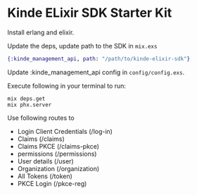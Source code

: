 # Kinde ELixir SDK Starter Kit

Install erlang and elixir.

Update the deps, update path to the SDK in `mix.exs`
```elixir
{:kinde_management_api, path: "/path/to/kinde-elixir-sdk"}
```

Update :kinde_management_api config in `config/config.exs`.

Execute following in your terminal to run:

```ssh
mix deps.get
mix phx.server
```

Use following routes to

- Login Client Credentials (/log-in)
- Claims (/claims)
- Claims PKCE (/claims-pkce)
- permissions (/permissions)
- User details (/user)
- Organization (/organization)
- All Tokens (/token)
- PKCE Login (/pkce-reg)